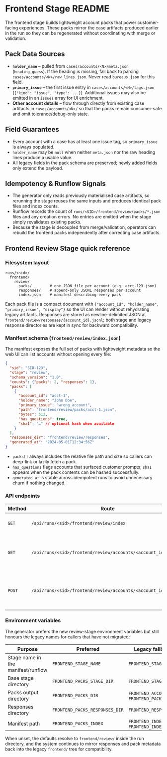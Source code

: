 # Frontend Stage README

The frontend stage builds lightweight account packs that power customer-facing experiences. These packs mirror the case artifacts produced earlier in the run so they can be regenerated without coordinating with merge or validation.

## Pack Data Sources
- **`holder_name`** – pulled from `cases/accounts/<N>/meta.json` (`heading_guess`). If the heading is missing, fall back to parsing `cases/accounts/<N>/raw_lines.json`. Never read `bureaus.json` for this field.
- **`primary_issue`** – the first issue entry in `cases/accounts/<N>/tags.json` (`{"kind": "issue", "type": ...}`). Additional issues may also be emitted in an `issues` array for UI enrichment.
- **Other account details** – flow through directly from existing case artifacts in `cases/accounts/<N>/` so that the packs remain consumer-safe and omit tolerance/debug-only state.

## Field Guarantees
- Every account with a case has at least one issue tag, so `primary_issue` is always populated.
- `holder_name` may be `null` when neither `meta.json` nor the raw heading lines produce a usable value.
- All legacy fields in the pack schema are preserved; newly added fields only extend the payload.

## Idempotency & Runflow Signals
- The generator only reads previously materialised case artifacts, so rerunning the stage reuses the same inputs and produces identical pack files and index counts.
- Runflow records the count of `runs/<SID>/frontend/review/packs/*.json` files and any creation errors. No entries are emitted when the stage simply revalidates existing packs.
- Because the stage is decoupled from merge/validation, operators can rebuild the frontend packs independently after correcting case artifacts.

## Frontend Review Stage quick reference

### Filesystem layout

```
runs/<sid>/
  frontend/
    review/
      packs/        # one JSON file per account (e.g. acct-123.json)
      responses/    # append-only JSONL responses per account
      index.json    # manifest describing every pack
```

Each pack file is a compact document with `{"account_id", "holder_name", "primary_issue", "display"}` so the UI can render without rehydrating legacy artifacts. Responses are stored as newline-delimited JSON at `frontend/review/responses/{account_id}.jsonl`; both stage and legacy response directories are kept in sync for backward compatibility.

### Manifest schema (`frontend/review/index.json`)

The manifest exposes the full set of packs with lightweight metadata so the web UI can list accounts without opening every file:

```json
{
  "sid": "SID-123",
  "stage": "review",
  "schema_version": "1.0",
  "counts": {"packs": 2, "responses": 1},
  "packs": [
    {
      "account_id": "acct-1",
      "holder_name": "John Doe",
      "primary_issue": "wrong_account",
      "path": "frontend/review/packs/acct-1.json",
      "bytes": 512,
      "has_questions": true,
      "sha1": "…" // optional hash when available
    }
  ],
  "responses_dir": "frontend/review/responses",
  "generated_at": "2024-05-01T12:34:56Z"
}
```

- `packs[]` always includes the relative file path and size so callers can deep-link or lazily fetch a pack.
- `has_questions` flags accounts that surfaced customer prompts; `sha1` appears when the pack contents can be hashed successfully.
- `generated_at` is stable across idempotent runs to avoid unnecessary churn if nothing changed.

### API endpoints

| Method | Route | Notes |
| --- | --- | --- |
| `GET` | `/api/runs/<sid>/frontend/review/index` | Returns the manifest JSON above; `404` when the stage has not materialised. |
| `GET` | `/api/runs/<sid>/frontend/review/accounts/<account_id>` | Loads a single pack. Accepts canonical IDs or legacy numeric keys; falls back to legacy `frontend/accounts/<key>/pack.json` files when the stage copy is missing. |
| `POST` | `/api/runs/<sid>/frontend/review/accounts/<account_id>/answer` | Appends `{ "answers": {...}, "client_ts": "ISO8601?" }` payloads to `{account_id}.jsonl` and echoes `{ "ok": true }`. Payload must include an `answers` mapping; `client_ts` is optional. |

### Environment variables

The generator prefers the new review-stage environment variables but still honours the legacy names for callers that have not migrated:

| Purpose | Preferred | Legacy fallback(s) |
| --- | --- | --- |
| Stage name in the manifest/runflow | `FRONTEND_STAGE_NAME` | `FRONTEND_STAGE` |
| Base stage directory | `FRONTEND_PACKS_STAGE_DIR` | `FRONTEND_STAGE_DIR` |
| Packs output directory | `FRONTEND_PACKS_DIR` | `FRONTEND_ACCOUNTS_DIR`, `FRONTEND_PACKS_PATH` |
| Responses directory | `FRONTEND_PACKS_RESPONSES_DIR` | `FRONTEND_RESPONSES_DIR` |
| Manifest path | `FRONTEND_PACKS_INDEX` | `FRONTEND_INDEX_PATH`, `FRONTEND_INDEX` |

When unset, the defaults resolve to `frontend/review/` inside the run directory, and the system continues to mirror responses and pack metadata back into the legacy `frontend/` tree for compatibility.
